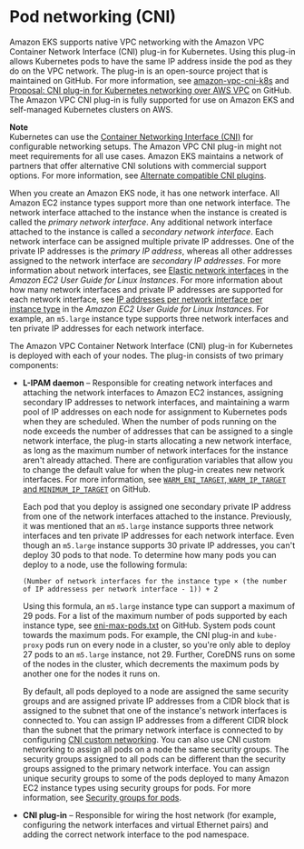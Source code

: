 # Pod networking \(CNI\)<a name="pod-networking"></a>

Amazon EKS supports native VPC networking with the Amazon VPC Container Network Interface \(CNI\) plug\-in for Kubernetes\. Using this plug\-in allows Kubernetes pods to have the same IP address inside the pod as they do on the VPC network\. The plug\-in is an open\-source project that is maintained on GitHub\. For more information, see [amazon\-vpc\-cni\-k8s](https://github.com/aws/amazon-vpc-cni-k8s) and [Proposal: CNI plug\-in for Kubernetes networking over AWS VPC](https://github.com/aws/amazon-vpc-cni-k8s/blob/master/docs/cni-proposal.md) on GitHub\. The Amazon VPC CNI plug\-in is fully supported for use on Amazon EKS and self\-managed Kubernetes clusters on AWS\.

**Note**  
Kubernetes can use the [Container Networking Interface \(CNI\)](https://github.com/containernetworking/cni) for configurable networking setups\. The Amazon VPC CNI plug\-in might not meet requirements for all use cases\. Amazon EKS maintains a network of partners that offer alternative CNI solutions with commercial support options\. For more information, see [Alternate compatible CNI plugins](alternate-cni-plugins.md)\.

When you create an Amazon EKS node, it has one network interface\. All Amazon EC2 instance types support more than one network interface\. The network interface attached to the instance when the instance is created is called the *primary network interface*\. Any additional network interface attached to the instance is called a *secondary network interface*\. Each network interface can be assigned multiple private IP addresses\. One of the private IP addresses is the *primary IP address*, whereas all other addresses assigned to the network interface are *secondary IP addresses*\. For more information about network interfaces, see [Elastic network interfaces](https://docs.aws.amazon.com/AWSEC2/latest/UserGuide/using-eni.html) in the *Amazon EC2 User Guide for Linux Instances*\. For more information about how many network interfaces and private IP addresses are supported for each network interface, see [IP addresses per network interface per instance type](https://docs.aws.amazon.com/AWSEC2/latest/UserGuide/using-eni.html#AvailableIpPerENI) in the *Amazon EC2 User Guide for Linux Instances*\. For example, an `m5.large` instance type supports three network interfaces and ten private IP addresses for each network interface\. 

The Amazon VPC Container Network Interface \(CNI\) plug\-in for Kubernetes is deployed with each of your nodes\. The plug\-in consists of two primary components:
+ **L\-IPAM daemon** – Responsible for creating network interfaces and attaching the network interfaces to Amazon EC2 instances, assigning secondary IP addresses to network interfaces, and maintaining a warm pool of IP addresses on each node for assignment to Kubernetes pods when they are scheduled\. When the number of pods running on the node exceeds the number of addresses that can be assigned to a single network interface, the plug\-in starts allocating a new network interface, as long as the maximum number of network interfaces for the instance aren't already attached\. There are configuration variables that allow you to change the default value for when the plug\-in creates new network interfaces\. For more information, see [`WARM_ENI_TARGET`, `WARM_IP_TARGET` and `MINIMUM_IP_TARGET`](https://github.com/aws/amazon-vpc-cni-k8s/blob/master/docs/eni-and-ip-target.md) on GitHub\.

  Each pod that you deploy is assigned one secondary private IP address from one of the network interfaces attached to the instance\. Previously, it was mentioned that an `m5.large` instance supports three network interfaces and ten private IP addresses for each network interface\. Even though an `m5.large` instance supports 30 private IP addresses, you can't deploy 30 pods to that node\. To determine how many pods you can deploy to a node, use the following formula:

  ```
  (Number of network interfaces for the instance type × (the number of IP addressess per network interface - 1)) + 2
  ```

  Using this formula, an `m5.large` instance type can support a maximum of 29 pods\. For a list of the maximum number of pods supported by each instance type, see [eni\-max\-pods\.txt](https://github.com/awslabs/amazon-eks-ami/blob/master/files/eni-max-pods.txt) on GitHub\. System pods count towards the maximum pods\. For example, the CNI plug\-in and `kube-proxy` pods run on every node in a cluster, so you're only able to deploy 27 pods to an `m5.large` instance, not 29\. Further, CoreDNS runs on some of the nodes in the cluster, which decrements the maximum pods by another one for the nodes it runs on\.

  By default, all pods deployed to a node are assigned the same security groups and are assigned private IP addresses from a CIDR block that is assigned to the subnet that one of the instance's network interfaces is connected to\. You can assign IP addresses from a different CIDR block than the subnet that the primary network interface is connected to by configuring [CNI custom networking](cni-custom-network.md)\. You can also use CNI custom networking to assign all pods on a node the same security groups\. The security groups assigned to all pods can be different than the security groups assigned to the primary network interface\. You can assign unique security groups to some of the pods deployed to many Amazon EC2 instance types using security groups for pods\. For more information, see [Security groups for pods](security-groups-for-pods.md)\. 
+ **CNI plug\-in** – Responsible for wiring the host network \(for example, configuring the network interfaces and virtual Ethernet pairs\) and adding the correct network interface to the pod namespace\.